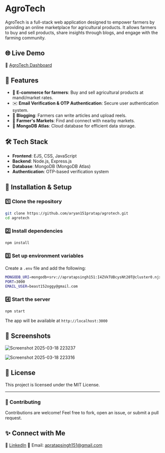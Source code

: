 # AgroTech

AgroTech is a full-stack web application designed to empower farmers by providing an online marketplace for agricultural products. It allows farmers to buy and sell products, share insights through blogs, and engage with the farming community.

## 🌐 Live Demo
🔗 [AgroTech Dashboard](https://agrotech-1.onrender.com/reel/dashboard)

## 📌 Features
- 🌾 **E-commerce for farmers**: Buy and sell agricultural products at mandi/market rates.
- ✉️ **Email Verification & OTP Authentication**: Secure user authentication system.
- 📝 **Blogging**: Farmers can write articles and upload reels.
- 📍 **Farmer's Markets**: Find and connect with nearby markets.
- 📡 **MongoDB Atlas**: Cloud database for efficient data storage.

## 🛠️ Tech Stack
- **Frontend**: EJS, CSS, JavaScript
- **Backend**: Node.js, Express.js
- **Database**: MongoDB (MongoDB Atlas)
- **Authentication**: OTP-based verification system

## 🚀 Installation & Setup
### 1️⃣ Clone the repository
```sh
git clone https://github.com/aryan151pratap/agrotech.git
cd agrotech
```
### 2️⃣ Install dependencies
```sh
npm install
```
### 3️⃣ Set up environment variables
Create a `.env` file and add the following:
```sh
MONGODB_URI=mongodb+srv://apratapsingh151:I4ZVkTUBcysNt20T@cluster0.njxal.mongodb.net/
PORT=3000
EMAIL_USER=beast152oggy@gmail.com
```
### 4️⃣ Start the server
```sh
npm start
```
The app will be available at `http://localhost:3000`

## 📸 Screenshots
![Screenshot 2025-03-18 223237](https://github.com/user-attachments/assets/929e44e3-5619-472b-98f2-b5c3f629d893)

![Screenshot 2025-03-18 223316](https://github.com/user-attachments/assets/0d7ce7a7-562a-4e6d-b900-c652485a585d)

## 📝 License
This project is licensed under the MIT License.

---
### 🤝 Contributing
Contributions are welcome! Feel free to fork, open an issue, or submit a pull request.

## ✨ Connect with Me
🔗 [LinkedIn](https://www.linkedin.com/in/aryan-pratap-singh-105059290/)
📧 Email: apratapsingh151@gmail.com
